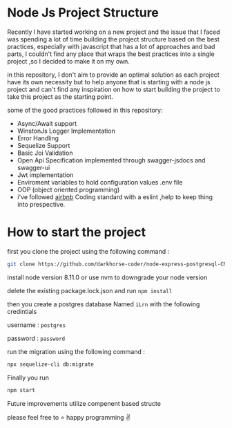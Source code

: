  # Node Js Project Structure
 
 Recently I have started working on a new project and the issue that I faced was spending a lot of time building the project structure based on the best practices, especially with javascript that has a lot of approaches and bad parts, I couldn't find any place that wraps the best practices into a single project ,so I decided to make it on my own.
 
in this repository, I don't aim to provide an optimal solution as each project have its own necessity but to help anyone that is starting with a node js project and can't find any inspiration on how to start building the project to take this project as the starting point.
 
 some of the good practices followed in this repository:
 - Async/Await support 
 - WinstonJs Logger Implementation
 - Error Handling
 - Sequelize Support 
 - Basic Joi Validation
 - Open Api Specification implemented through swagger-jsdocs and swagger-ui
 - Jwt implementation 
 - Enviroment variables to hold configuration values .env file
 - OOP (object oriented programming)
 - i've followed [airbnb](https://github.com/airbnb/javascript) Coding standard with a eslint ,help to keep thing into prespective.
 
 # How to start the project 
 
 first you clone the project using the following command :
 ```bash
 git clone https://github.com/darkhorse-coder/node-express-postgresql-CRUD.git
 ```
 install node version 8.11.0 or use nvm to downgrade your node version 
 
 delete the existing package.lock.json and run `npm install`
 
 then you create a postgres database Named `iLrn` with the following credintials 
 
 username : `postgres` 
 
 password : `password`
 
 run the migration using the following command :
 ```bash
 npx sequelize-cli db:migrate
 ```
 Finally you run 
 ```bash
 npm start 
 ```

Future improvements utilize compenent based structe

please feel free to :star:  happy programming :v: 
